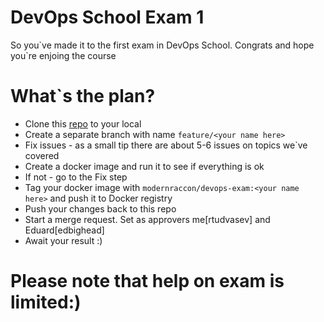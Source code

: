 # DevOps School Exam 1

So you\`ve made it to the first exam in DevOps School.
Congrats and hope you`re enjoing the course

# What`s the plan?

  - Clone this [repo] to your local
  - Create a separate branch with name `feature/<your name here>`
  - Fix issues - as a small tip there are about 5-6 issues on topics we`ve covered 
  - Create a docker image and run it to see if everything is ok
  - If not - go to the Fix step
  - Tag your docker image with `modernraccon/devops-exam:<your name here>` and push it to Docker registry 
  - Push your changes back to this repo
  - Start a merge request. Set as approvers me[rtudvasev] and Eduard[edbighead]
  - Await your result :)

# Please note that help on exam is limited:) 

   [repo]: <https://github.com/rtudvasev/devops_exam_1>
